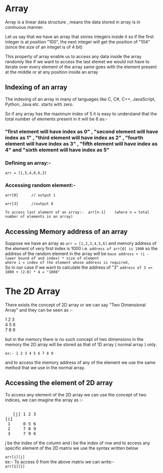 # Array
Array is a linear data structure , means the data stored in array is in coninuous manner.

Let us say that we have an array that stores integers inside it so if the first integer is at position "100", the next integer will get the position of "104" (since the size of an integet is of 4 bit)

This property of array enable us to access any data inside the array randomly like if we want to access the last elemet we would not have to iterate over every element of the array same goes with the element present at the middle or at any position inside an array 

## Indexing of an array
The indexing of an array in many of languages like C, C#, C++, JavaScript, Python, Java etc. starts with zero. <br> 

So if any array has the maximum index of 5 it is easy to understand that the total number of elements present in it will be 6 as:-

### "first element will have index as 0" , "second element will have index as 1" , "third element will have index as 2" , "fourth element will have index as 3" , "fifth element will have index as 4" and "sixth element will have index as 5" 

### Defining an array:- 
`
arr = [1,5,4,8,6,3]  
`

### Accessing random element:- 

`
arr[0]      // output 1  
`

`
arr[3]      //output 8
`

`
To access last element of an array:-  arr[n-1]    (where n = total number of elements in an array)
`

## Accessing Memory address of an array

Suppose we have an array as `arr = [1,2,3,4,5,6]` and memory address of the element of very first index is 1000 i.e. `address of arr[0] is 1000` so the address of the random element in the array will be `base address + (i - lower bound of and index) * size of element`  
`
where i = index of the element whose address is required, 
`   
So in our case if we want to calculate the address of "3" 
`
address of 3 => 1000 + (2-0) * 4 = "1008"
`

# The 2D Array 

There exists the concept of 2D array or we can say "Two Dimensional Array" and they can be seen as :- 

1 2 3  
4 5 6  
7 8 9

but in the memory there is no such concept of two dimensions in the memory the 2D array will be stored as that of 1D array ( normal array ) only. 
 
`ex:- 1 2 3 4 5 6 7 8 9`

and to access the memory address of any of the element we use the same method that we use in the normal array.

## Accessing the element of 2D array

To access any element of the 2D array we can use the concept of two indices, we can imagine the array as :-

<pre>

   [j] 1 2 3  
[i]   
 1     0 5 6    
 2     7 8 9  
 3     7 9 6
</pre>

j be the index of the column and i be the index of row and to access any specific element of the 2D matrix we use the syntax written below

`arr[i][j]`  
ex:- To access 0 from the above matrix we can write:-   
`arr[1][1]`